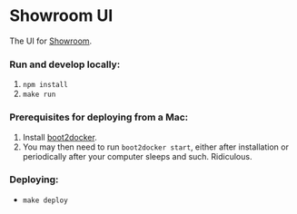Showroom UI
===========

The UI for [Showroom](http://showroom.is).

### Run and develop locally:

1. `npm install`
2. `make run`

### Prerequisites for deploying from a Mac:

1. Install [boot2docker](http://boot2docker.io/).
2. You may then need to run `boot2docker start`, either after installation
   or periodically after your computer sleeps and such. Ridiculous.

### Deploying:

- `make deploy`
